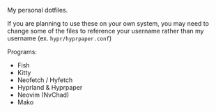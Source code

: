 My personal dotfiles.

If you are planning to use these on your own system, you may need to change some of the files to reference your username rather than my username (ex. `hypr/hyprpaper.conf`)

Programs:
 - Fish
 - Kitty
 - Neofetch / Hyfetch
 - Hyprland & Hyprpaper
 - Neovim (NvChad)
 - Mako
